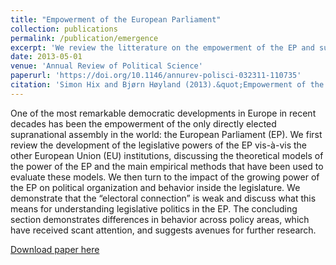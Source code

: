 ```yaml
---
title: "Empowerment of the European Parliament"
collection: publications
permalink: /publication/emergence
excerpt: 'We review the litterature on the empowerment of the EP and suggest avenues for further research. '
date: 2013-05-01
venue: 'Annual Review of Political Science'
paperurl: 'https://doi.org/10.1146/annurev-polisci-032311-110735'
citation: 'Simon Hix and Bjørn Høyland (2013).&quot;Empowerment of the European Parliament.&quot;<i> Annual Review of Political Science</i>  16 171 - 189.'
---
```

One of the most remarkable democratic developments in Europe in recent decades has been the empowerment of the only directly elected supranational assembly in the world: the European Parliament (EP). We first review the development of the legislative powers of the EP vis-à-vis the other European Union (EU) institutions, discussing the theoretical models of the power of the EP and the main empirical methods that have been used to evaluate these models. We then turn to the impact of the growing power of the EP on political organization and behavior inside the legislature. We demonstrate that the “electoral connection” is weak and discuss what this means for understanding legislative politics in the EP. The concluding section demonstrates differences in behavior across policy areas, which have received scant attention, and suggests avenues for further research.

[Download paper here](http://www.annualreviews.org/doi/pdf/10.1146/annurev-polisci-032311-110735)
